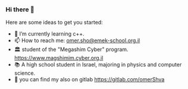 ### Hi there 👋

Here are some ideas to get you started:

- 🌱 I’m currently learning c++.
- 📫 How to reach me: omer.sho@emek-school.org.il
- 🏛 student of the "Megashim Cyber" program. https://www.magshimim.cyber.org.il
- 📚 A high school student in Israel, majoring in physics and computer science.
- 🔗 you can find my also on gitlab https://gitlab.com/omerShva

